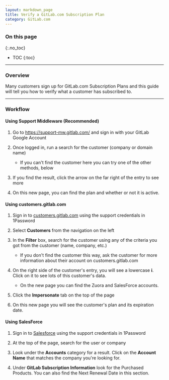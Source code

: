 ```yaml
---
layout: markdown_page
title: Verify a GitLab.com Subscription Plan
category: GitLab.com
---
```


### On this page
{:.no_toc}

- TOC
{:toc}

----

### Overview
Many customers sign up for GitLab.com Subscription Plans and this guide will
tell you how to verify what a customer has subscribed to.

---

### Workflow

#### Using Support Middleware (Recommended)

1. Go to https://support-mw.gitlab.com/ and sign in with your GitLab Google
   Account

1. Once logged in, run a search for the customer (company or domain name)

   + If you can't find the customer here you can try one of the other methods,
     below

1. If you find the result, click the arrow on the far right of the entry to
   see more

1. On this new page, you can find the plan and whether or not it is active.

#### Using customers.gitlab.com

1. Sign in to [customers.gitlab.com](https://customers.gitlab.com) using the 
   support credentials in 1Password

1. Select **Customers** from the navigation on the left

1. In the **Filter** box, search for the customer using any of the criteria
   you got from the customer (name, company, etc.)

   + If you don't find the customer this way, ask the customer for more 
     information about their account on customers.gitlab.com

1. On the right side of the customer's entry, you will see a lowercase **i**.
   Click on it to see lots of this customer's data.

   + On the new page you can find the Zuora and SalesForce accounts.

1. Click the **Impersonate** tab on the top of the page
1. On this new page you will see the customer's plan and its expiration date.

#### Using SalesForce

1. Sign in to [Salesforce](https://login.salesforce.com/) using the support
   credentials in 1Password

1. At the top of the page, search for the user or company

1. Look under the **Accounts** category for a result.  Click on the **Account
   Name** that matches the company you're looking for.

1. Under **GitLab Subscription Information** look for the Purchased Products.
   You can also find the Next Renewal Date in this section.
